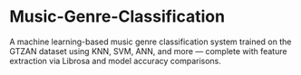 # Music-Genre-Classification
A machine learning-based music genre classification system trained on the GTZAN dataset using KNN, SVM, ANN, and more — complete with feature extraction via Librosa and model accuracy comparisons.

